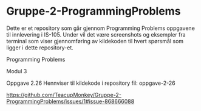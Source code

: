 # Gruppe-2-ProgrammingProblems
Dette er et repository som går gjennom Programming Problems oppgavene til innlevering i IS-105.
Under vil det være screenshots og eksempler fra terminal som viser gjennomføring av kildekoden til hvert spørsmål som ligger i dette repository-et.

Programming Problems

Modul 3

Oppgave 2.26
Hennviser til kildekode i repository fil: oppgave-2-26

https://github.com/TeacupMonkey/Gruppe-2-ProgrammingProblems/issues/1#issue-868666088


